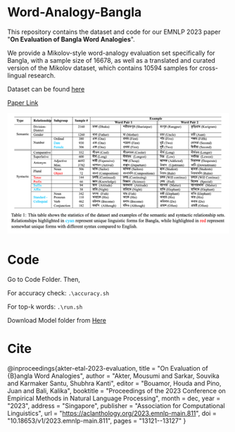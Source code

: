 # Word-Analogy-Bangla
This repository contains the dataset and code for our EMNLP 2023 paper "**On Evaluation of Bangla Word Analogies**".

We provide a Mikolov-style word-analogy evaluation set specifically for Bangla, with a sample size of 16678, as well as a translated and curated version of the Mikolov dataset, which contains 10594 samples for cross-lingual research.

Dataset can be found [here](https://github.com/Mousumi44/Word-Analogy-Bangla/blob/main/Data.zip)

[Paper Link](https://aclanthology.org/2023.emnlp-main.811/)


![Data](https://github.com/Mousumi44/Word-Analogy-Bangla/blob/main/utils/data.png)


# Code
Go to Code Folder. Then,

For accuracy check: ```.\accuracy.sh```

For top-k words: ```.\run.sh```

Download Model folder from [Here](https://auburn.box.com/s/6h4yvz4bhu7ide3l91oajtmrhk9p9f5s)

# Cite
@inproceedings{akter-etal-2023-evaluation,
    title = "On Evaluation of {B}angla Word Analogies",
    author = "Akter, Mousumi  and
      Sarkar, Souvika  and
      Karmaker Santu, Shubhra Kanti",
    editor = "Bouamor, Houda  and
      Pino, Juan  and
      Bali, Kalika",
    booktitle = "Proceedings of the 2023 Conference on Empirical Methods in Natural Language Processing",
    month = dec,
    year = "2023",
    address = "Singapore",
    publisher = "Association for Computational Linguistics",
    url = "https://aclanthology.org/2023.emnlp-main.811",
    doi = "10.18653/v1/2023.emnlp-main.811",
    pages = "13121--13127"
}
